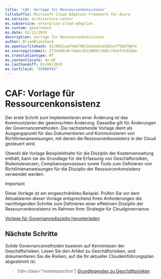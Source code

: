 ```yaml
---
title: 'CAF: Vorlage für Ressourcenkonsistenz'
titleSuffix: Microsoft Cloud Adoption Framework for Azure
ms.service: architecture-center
ms.subservice: enterprise-cloud-adoption
ms.custom: governance
ms.date: 02/11/2019
description: Vorlage für Ressourcenkonsistenz
author: BrianBlanchard
ms.openlocfilehash: 91c9681aaf94b79823a3da9cb34b1e7f584f00fe
ms.sourcegitcommit: 273e690c0cfabbc3822089c7d8bc743ef41d2b6e
ms.translationtype: HT
ms.contentlocale: de-DE
ms.lasthandoff: 02/08/2019
ms.locfileid: "55900742"
---
```

# <a name="caf-resource-consistency-template"></a>CAF: Vorlage für Ressourcenkonsistenz

Der erste Schritt zum Implementieren einer Änderung ist das Kommunizieren der gewünschten Änderung. Dasselbe gilt für Änderungen der Governancemethoden. Die nachstehende Vorlage dient als Ausgangspunkt für das Dokumentieren und Kommunizieren von Richtlinienanweisungen, mit denen die Ressourcenkonsistenz in der Cloud gesteuert wird. 

Obwohl die Vorlage Beispielinhalte für die Disziplin der Kostenverwaltung enthält, kann sie als Grundlage für die Erfassung von Geschäftsrisiken, Risikotoleranzen, Complianceprozessen sowie Tools zum Definieren von Richtlinienanweisungen für die Disziplin der Ressourcenkonsistenz verwendet werden.

> [!IMPORTANT]
> Diese Vorlage ist ein eingeschränktes Beispiel. Prüfen Sie vor dem Aktualisieren dieser Vorlage entsprechend Ihren Anforderungen die nachfolgenden Schritte zum Definieren einer effektiven Disziplin der Ressourcenkonsistenz im Rahmen Ihrer Strategie für Cloudgovernance.

<!-- markdownlint-disable MD033 -->

 <a href="https://archcenter.blob.core.windows.net/cdn/fusion/governance/Governance Discipline Template.docx">Vorlage für Governancedisziplin herunterladen</a>

<!-- markdownlint-enable MD033 -->

## <a name="next-steps"></a>Nächste Schritte

Solide Governancemethoden basieren auf Kenntnissen der Geschäftsrisiken. Lesen Sie den Artikel zu Geschäftsrisiken, und dokumentieren Sie die Risiken, auf die Ihr aktueller Cloudeinführungsplan abgestimmt ist.

> [!div class="nextstepaction"]
> [Grundlegendes zu Geschäftsrisiken](./business-risks.md)
